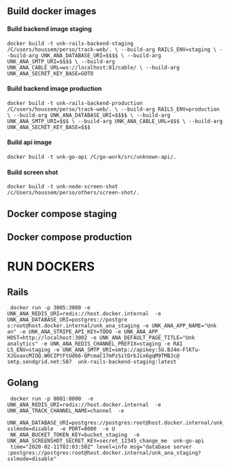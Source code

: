 

## Build docker images 

#### Build backend image staging 
`docker build -t unk-rails-backend-staging /C/users/houssem/perso/track-web/. \
--build-arg RAILS_ENV=staging \
--build-arg UNK_ANA_DATABASE_URI=$$$$ \
--build-arg UNK_ANA_SMTP_URI=$$$$ \
--build-arg UNK_ANA_CABLE_URL=ws://localhost:81/cable/ \
--build-arg UNK_ANA_SECRET_KEY_BASE=GOTO`


#### Build backend image production  
`docker build -t unk-rails-backend-production /C/users/houssem/perso/track-web/. \
--build-arg RAILS_ENV=production \
--build-arg UNK_ANA_DATABASE_URI=$$$$ \
--build-arg UNK_ANA_SMTP_URI=$$$ \
--build-arg UNK_ANA_CABLE_URL=$$$ \
--build-arg UNK_ANA_SECRET_KEY_BASE=$$$`


#### Build api image 
`docker build -t unk-go-api /C/go-work/src/unknown-api/.`

#### Build screen shot
`docker build -t unk-node-screen-shot /c/Users/houssem/perso/others/screen-shot/.`


## Docker compose staging 


## Docker compose production 



# RUN DOCKERS 

## Rails 


```
 docker run -p 3005:3000 -e UNK_ANA_REDIS_URI=redis://host.docker.internal  -e UNK_ANA_DATABASE_URI=postgres://postgre s:root@host.docker.internal/unk_ana_staging -e UNK_ANA_APP_NAME="Unk an" -e UNK_ANA_STRIPE_API_KEY=TODO -e UNK_ANA_APP_ HOST=http://localhost:3002 -e UNK_ANA_DEFAULT_PAGE_TITLE="Unk analytics" -e UNK_ANA_REDIS_CHANNEL_PREFIX=staging -e RAI LS_ENV=staging -e UNK_ANA_SMTP_URI=smtp://apikey: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@ smtp.sendgrid.net:587  unk-rails-backend-staging:latest
```





## Golang  
```
 docker run -p 8001:8000  -e UNK_ANA_REDIS_URI=redis://host.docker.internal  -e UNK_ANA_TRACK_CHANNEL_NAME=channel  -e
  UNK_ANA_DATABASE_URI=postgres://postgres:root@host.docker.internal/unk_ana_staging?sslmode=disable  -e PORT=8000  -e U
 NK_ANA_BUCKET_TOKEN_KEY=bucket_staging  -e UNK_ANA_SCREENSHOT_SECRET_KEY=secret_12345_change_me  unk-go-api
 time="2020-02-11T02:03:50Z" level=info msg="database server :postgres://postgres:root@host.docker.internal/unk_ana_staging?sslmode=disable"
```